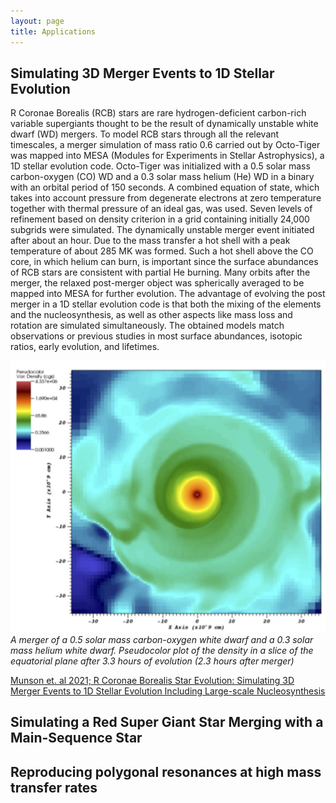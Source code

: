 ```yaml
---
layout: page
title: Applications
---
```



## Simulating 3D Merger Events to 1D Stellar Evolution

R Coronae Borealis (RCB) stars are rare hydrogen-deficient carbon-rich variable supergiants thought to be the result of dynamically unstable white dwarf (WD) mergers. To model RCB stars through all the relevant timescales, a merger simulation of mass ratio 0.6 carried out by Octo-Tiger was mapped into MESA (Modules for Experiments in Stellar Astrophysics), a 1D stellar evolution code. Octo-Tiger was initialized with a 0.5 solar mass carbon-oxygen (CO) WD and a 0.3 solar mass helium (He) WD in a binary with an orbital period of 150 seconds. A combined equation of state, which takes into account pressure from degenerate electrons at zero temperature together with thermal pressure of an ideal gas, was used. Seven levels of refinement based on density criterion in a grid containing initially 24,000 subgrids were simulated. The dynamically unstable merger event initiated after about an hour. Due to the mass transfer a hot shell with a peak temperature of about 285 MK was formed. Such a hot shell above the CO core, in which helium can burn, is important since the surface abundances of RCB stars are consistent with partial He burning. Many orbits after the merger, the relaxed post-merger object was spherically averaged to be mapped into MESA for further evolution. The advantage of evolving the post merger in a 1D stellar evolution code is that both the mixing of the elements and the nucleosynthesis, as well as other aspects like mass loss and rotation are simulated simultaneously. The obtained models match observations or previous studies in most surface abundances, isotopic ratios, early evolution, and lifetimes. 

![](munson2021.png)
 *A merger of a 0.5 solar mass carbon-oxygen white dwarf and a 0.3 solar mass helium white dwarf. Pseudocolor plot of the density in a slice of the equatorial plane after 3.3 hours of evolution (2.3 hours after merger)* 

[Munson et. al 2021; R Coronae Borealis Star Evolution: Simulating 3D Merger Events to 1D Stellar Evolution Including Large-scale Nucleosynthesis](https://ui.adsabs.harvard.edu/abs/2021ApJ...911..103M/abstract)



## Simulating a Red Super Giant Star Merging with a Main-Sequence Star


## Reproducing polygonal resonances at high mass transfer rates
